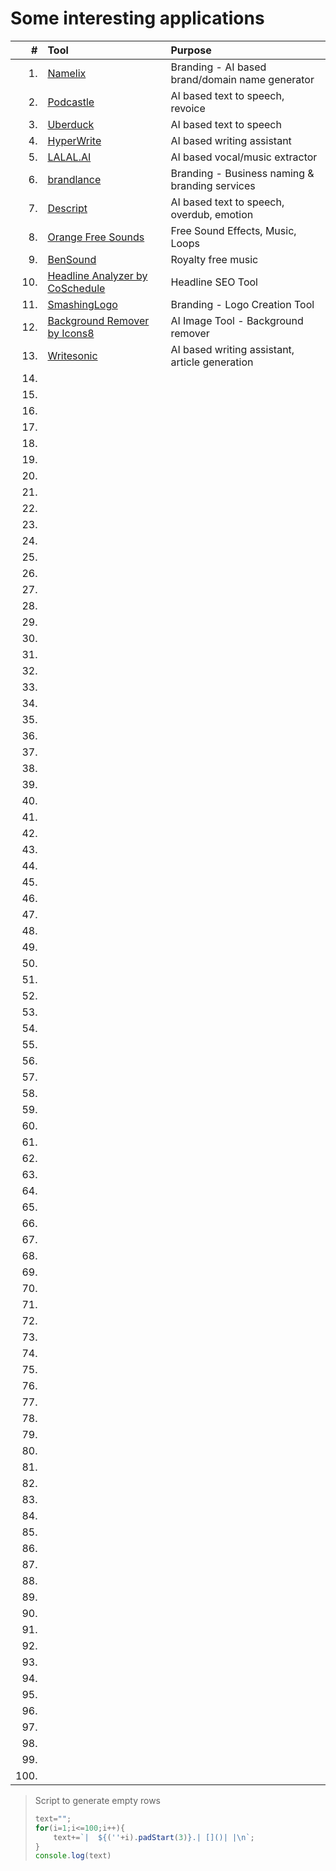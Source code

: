 Some interesting applications
=============================

|    # | Tool                               | Purpose                                     |
|-----:|:-----------------------------------|:--------------------------------------------|
|    1.| [Namelix](https://namelix.com/)    | Branding - AI based brand/domain name generator        |
|    2.| [Podcastle](https://podcastle.ai/) | AI based text to speech, revoice            |
|    3.| [Uberduck](https://uberduck.ai/)   | AI based text to speech                     |
|    4.| [HyperWrite](https://hyperwriteai.com/)| AI based writing assistant              |
|    5.| [LALAL.AI](https://www.lalal.ai/)  | AI based vocal/music extractor              |
|    6.| [brandlance](https://brandlance.com/)| Branding - Business naming & branding services       |
|    7.| [Descript](https://www.descript.com/)| AI based text to speech, overdub, emotion |
|    8.| [Orange Free Sounds](https://orangefreesounds.com/)| Free Sound Effects, Music, Loops |
|    9.| [BenSound](https://www.bensound.com/)| Royalty free music |
|   10.| [Headline Analyzer by CoSchedule](https://coschedule.com/headline-analyzer)| Headline SEO Tool |
|   11.| [SmashingLogo](https://smashinglogo.com/)| Branding - Logo Creation Tool|
|   12.| [Background Remover by Icons8](https://icons8.com/bgremover)| AI Image Tool - Background remover |
|   13.| [Writesonic](https://app.writesonic.com/)| AI based writing assistant, article generation |
|   14.| []()| |
|   15.| []()| |
|   16.| []()| |
|   17.| []()| |
|   18.| []()| |
|   19.| []()| |
|   20.| []()| |
|   21.| []()| |
|   22.| []()| |
|   23.| []()| |
|   24.| []()| |
|   25.| []()| |
|   26.| []()| |
|   27.| []()| |
|   28.| []()| |
|   29.| []()| |
|   30.| []()| |
|   31.| []()| |
|   32.| []()| |
|   33.| []()| |
|   34.| []()| |
|   35.| []()| |
|   36.| []()| |
|   37.| []()| |
|   38.| []()| |
|   39.| []()| |
|   40.| []()| |
|   41.| []()| |
|   42.| []()| |
|   43.| []()| |
|   44.| []()| |
|   45.| []()| |
|   46.| []()| |
|   47.| []()| |
|   48.| []()| |
|   49.| []()| |
|   50.| []()| |
|   51.| []()| |
|   52.| []()| |
|   53.| []()| |
|   54.| []()| |
|   55.| []()| |
|   56.| []()| |
|   57.| []()| |
|   58.| []()| |
|   59.| []()| |
|   60.| []()| |
|   61.| []()| |
|   62.| []()| |
|   63.| []()| |
|   64.| []()| |
|   65.| []()| |
|   66.| []()| |
|   67.| []()| |
|   68.| []()| |
|   69.| []()| |
|   70.| []()| |
|   71.| []()| |
|   72.| []()| |
|   73.| []()| |
|   74.| []()| |
|   75.| []()| |
|   76.| []()| |
|   77.| []()| |
|   78.| []()| |
|   79.| []()| |
|   80.| []()| |
|   81.| []()| |
|   82.| []()| |
|   83.| []()| |
|   84.| []()| |
|   85.| []()| |
|   86.| []()| |
|   87.| []()| |
|   88.| []()| |
|   89.| []()| |
|   90.| []()| |
|   91.| []()| |
|   92.| []()| |
|   93.| []()| |
|   94.| []()| |
|   95.| []()| |
|   96.| []()| |
|   97.| []()| |
|   98.| []()| |
|   99.| []()| |
|  100.| []()| |

> Script to generate empty rows
> ```javascript
> text="";
> for(i=1;i<=100;i++){
>     text+=`|  ${(''+i).padStart(3)}.| []()| |\n`;
> }
> console.log(text)
> ```
